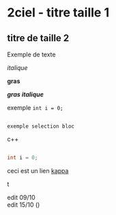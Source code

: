 # 2ciel - titre taille 1

## titre de taille 2

Exemple de texte

*italique*

**gras**

***gras italique***

exemple `int i = 0;`

```

exemple selection bloc

```

c++
```c++

int i = 0;

```

ceci est un lien [kappa](https://www.kappa.fr/)

t

edit 09/10  
edit 15/10 ()  
